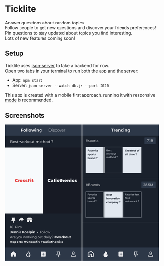 # Ticklite
Answer questions about random topics.  
Follow people to get new questions and discover your friends preferences!  
Pin questions to stay updated about topics you find interesting.  
Lots of new features coming soon!

## Setup
Ticklite uses [json-server](https://github.com/typicode/json-server) to fake a backend for now.  
Open two tabs in your terminal to run both the app and the server:
- App: `npm start`
- Server: `json-server --watch db.js --port 2020`

This app is created with a [mobile first](https://medium.com/@Vincentxia77/what-is-mobile-first-design-why-its-important-how-to-make-it-7d3cf2e29d00) approach, running it with [responsive mode](https://developers.google.com/web/tools/chrome-devtools/device-mode?hl=en) is recommended.

## Screenshots
<img alt="Home section" src="https://github.com/rodriguezmarting/Ticklite/blob/dev/screenshots/home.png?raw=true" width="250" height="444.666666675"> <img alt="Home section" src="https://github.com/rodriguezmarting/Ticklite/blob/dev/screenshots/trending.png?raw=true" width="250" height="444.666666675">
